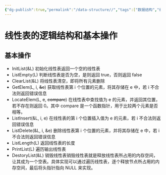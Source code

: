 ```yaml
---
{"dg-publish":true,"permalink":"/data-structure//","tags":["数据结构","线性表"],"created":"2023-09-15T09:02:06.914+08:00","updated":"2023-09-15T18:38:46.026+08:00"}
---
```


# 线性表的逻辑结构和基本操作

## 基本操作

- InitList(&L) 初始化线性表返回一个空的线性表
- ListEmpty(L) 判断线性表是否为空，是则返回 true，否则返回 false
- ClearList(&L) 将线性表清空，即将所有元素删除
- GetElem(L, i, ~~&e~~) 获取线性表第 i 个位置的元素，将其存储在 e 中，若 i 不合法则返回错误信息
- LocateElem(L, e, ~~compare~~) 在线性表中查找值为 e 的元素，并返回其位置，若不存在则返回 0。其中 compare 是一个函数指针，用于比较两个元素是否相等。
- ListInsert(&L, i, e) 在线性表的第 i 个位置插入值为 e 的元素，若 i 不合法则返回错误信息
- ListDelete(&L, i, &e) 删除线性表第 i 个位置的元素，并将其存储在 e 中，若 i 不合法则返回错误信息
- ListLength(L) 返回线性表的长度
- PrintList(L) 遍历输出线性表
- DestoryList(&L) 销毁线性表销毁线性表就是释放线性表所占用的内存空间，让其成为一个空表。具体实现可以通过遍历线性表，逐个释放节点所占用的内存空间，最后将头指针指向 NULL 来实现。
